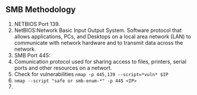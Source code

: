 ## SMB Methodology
1. NETBIOS Port 139. 
2. NetBIOS:Network Basic Input Output System. Software protocol that allows applications, PCs, and Desktops on a local area network (LAN) to communicate with network hardware and to transmit data across the network.
3. SMB Port 445: 
4. Comunication protocol used for sharing access to files, printers, serial ports and other resources on a networt.
5. Check for vulnerabilities  `nmap -p 445,139 --script=*vuln* $IP`
6. `nmap --script "safe or smb-enum-*" -p 445 <IP>`
7. 
